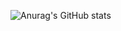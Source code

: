 ![Anurag's GitHub stats](https://github-readme-stats.vercel.app/api?username=seazabuky&show_icons=true&theme=material-palenight)
